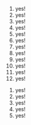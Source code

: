 <!-- basic javascript practice -->

1. yes!
2. yes!
3. yes!
4. yes!
5. yes!
6. yes!
7. yes!
8. yes!
9. yes!
10. yes!
11. yes!
12. yes!

<!-- problem solve section... -->

1. yes!
2. yes!
3. yes!
4. yes!
5. yes!
